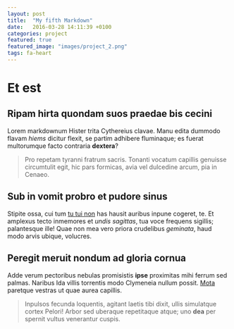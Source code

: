```yaml
---
layout: post
title:  "My fifth Markdown"
date:   2016-03-28 14:11:39 +0100
categories: project
featured: true
featured_image: "images/project_2.png"
tags: fa-heart
---
```


# Et est

## Ripam hirta quondam suos praedae bis cecini

Lorem markdownum Hister trita Cythereius clavae. Manu edita dummodo flavam
*hiems* dicitur flexit, se partim adhibere fluminaque; es fuerat multorumque
facto contraria **dextera**?

> Pro repetam tyranni fratrum sacris. Tonanti vocatum capillis genuisse
> circumtulit egit, hic pars formicas, avia vel dulcedine arcum, pia in Cenaeo.

## Sub in vomit probro et pudore sinus

Stipite ossa, cui tum [tu tui non](http://hipstermerkel.tumblr.com/) has hausit
auribus inpune cogeret, te. Et amplexus tecto inmemores et *undis sagittas*, tua
voce frequens sigillis; palantesque ille! Quae non mea vero priora crudelibus
*geminata*, haud modo arvis ubique, volucres.

## Peregit meruit nondum ad gloria cornua

Adde verum pectoribus nebulas promisistis **ipse** proximitas mihi ferrum sed
palmas. Naribus Ida villis torrentis modo Clymeneia nullum possit.
[Mota](http://imgur.com/) paretque vestras ut quae aurea capillis.

> Inpulsos fecunda loquentis, agitant laetis tibi dixit, ullis simulatque cortex
> Pelori! Arbor sed uberaque repetitaque atque; uno **dea** per spernit vultus
> venerantur cuspis.